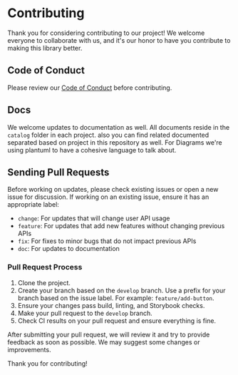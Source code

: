 # Contributing

Thank you for considering contributing to our project! We welcome everyone to collaborate with us, and it's our honor to have you contribute to making this library better.

## Code of Conduct

Please review our [Code of Conduct](./CODE_OF_CONDUCT.md) before contributing.

## Docs

We welcome updates to documentation as well. All documents reside in the `catalog` folder in each project. also you can find related documented separated based on project in this repository as well. 
For Diagrams we're using plantuml to have a cohesive language to talk about.

## Sending Pull Requests

Before working on updates, please check existing issues or open a new issue for discussion. If working on an existing issue, ensure it has an appropriate label:

- `change`: For updates that will change user API usage
- `feature`: For updates that add new features without changing previous APIs
- `fix`: For fixes to minor bugs that do not impact previous APIs
- `doc`: For updates to documentation

### Pull Request Process

1. Clone the project.
2. Create your branch based on the `develop` branch. Use a prefix for your branch based on the issue label. For example: `feature/add-button`.
3. Ensure your changes pass build, linting, and Storybook checks.
4. Make your pull request to the `develop` branch.
5. Check CI results on your pull request and ensure everything is fine.

After submitting your pull request, we will review it and try to provide feedback as soon as possible. We may suggest some changes or improvements.

Thank you for contributing!